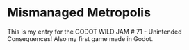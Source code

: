 # Mismanaged Metropolis

This is my entry for the GODOT WILD JAM # 71 - Unintended Consequences! Also my first game made in Godot.
